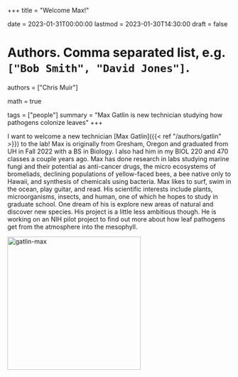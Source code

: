 +++
title = "Welcome Max!"

date = 2023-01-31T00:00:00
lastmod = 2023-01-30T14:30:00
draft = false

# Authors. Comma separated list, e.g. `["Bob Smith", "David Jones"]`.
authors = ["Chris Muir"]

math = true

tags = ["people"]
summary = "Max Gatlin is new technician studying how pathogens colonize leaves"
+++

I want to welcome a new technician [Max Gatlin]({{< ref "/authors/gatlin" >}}) to the lab! Max is originally from Gresham, Oregon and graduated from UH in Fall 2022 with a BS in Biology. I also had him in my BIOL 220 and 470 classes a couple years ago. Max has done research in labs studying marine fungi and their potential as anti-cancer drugs, the micro ecosystems of bromeliads, declining populations of yellow-faced bees, a bee native only to Hawaii, and synthesis of chemicals using bacteria. Max likes to surf, swim in the ocean, play guitar, and read. His scientific interests include plants, microorganisms, insects, and human, one of which he hopes to study in graduate school. One dream of his is explore new areas of natural and discover new species. His project is a little less ambitious though. He is working on an NIH pilot project to find out more about how leaf pathogens get from the atmosphere into the mesophyll. 

<img alt = 'gatlin-max' width='300' src='/img/gatlin-max.jpg' ALIGN = 'center'/>
